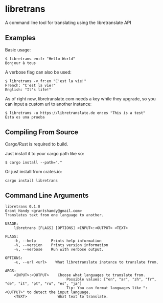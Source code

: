 # libretrans
A command line tool for translating using the libretranslate API

## Examples
Basic usage:
```
$ libretrans en:fr "Hello World"
Bonjour à tous
```

A verbose flag can also be used:
```
$ libretrans -v fr:en "C'est la vie!"
French: "C'est la vie!"
English: "It's life!"
```

As of right now, libretranslate.com needs a key while they upgrade, so you can input a custom url to another instance:
```
$ libretrans -u https://libretranslate.de en:es "This is a test"
Esta es una prueba
```

## Compiling From Source
Cargo/Rust is required to build.

Just install it to your cargo path like so:
```
$ cargo install --path="."
```

Or just install from crates.io:
```
cargo install libretrans
```

## Command Line Arguments
```
libretrans 0.1.8
Grant Handy <grantshandy@gmail.com>
Translates text from one language to another.

USAGE:
    libretrans [FLAGS] [OPTIONS] <INPUT>:<OUTPUT> <TEXT>

FLAGS:
    -h, --help       Prints help information
    -V, --version    Prints version information
    -v, --verbose    Run with verbose output.

OPTIONS:
    -u, --url <url>    What libretranslate instance to translate from.

ARGS:
    <INPUT>:<OUTPUT>    Choose what languages to translate from.
                            Possible values: ["en", "ar", "zh", "fr", "de", "it", "pt", "ru", "es", "ja"]
                            Tip: You can format languages like ":<OUTPUT>" to detect the input language.
    <TEXT>              What text to translate.
```
